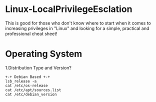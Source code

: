 # Linux-LocalPrivilegeEsclation
This is good for those who don't know where to start when it comes to increasing privileges in "Linux" and looking for a simple, practical and professional cheat sheet!
# Operating System
1.Distribution Type and Version? 
```
+-+ Debian Based +-+
lsb_release -a
cat /etc/os-release
cat /etc/apt/sources.list
cat /etc/debian_version
```
